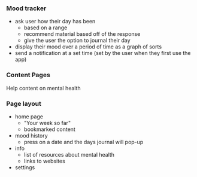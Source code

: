 ### Mood tracker
- ask user how their day has been
	-  based on a range
	- recommend material based off of the response
	- give the user the option to journal their day
- display their mood over a period of time as a graph of sorts
- send a notification at a set time (set by the user when they first use the app)
### Content Pages
Help content on mental health

### Page layout
- home page
	- "Your week so far"
	-  bookmarked content
- mood history
	- press on a date and the days journal will pop-up
- info
	- list of resources about mental health
	- links to websites
- settings